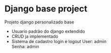 # Django base project
 Projeto django personalizado base  
* Usuario padrão do django extendido
* CRUD ja implementado
* Sistema de cadastro login e logout
User: admin  
Senha: admin

